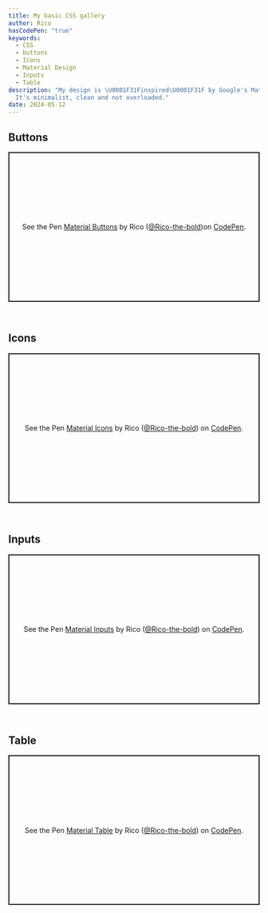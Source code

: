 ```yaml
---
title: My basic CSS gallery
author: Rico
hasCodePen: "true"
keywords:
  - CSS
  - buttons
  - Icons
  - Material Design
  - Inputs
  - Table
description: "My design is \U0001F31Finspired\U0001F31F by Google's Material Design.
  It's minimalist, clean and not overloaded."
date: 2024-05-12
---
```


## Buttons

<p class="codepen" data-height="300" data-theme-id="dark" data-default-tab="result" data-slug-hash="NWOQYqz" data-editable="true" data-user="Rico-the-bold" style="height: 300px; box-sizing: border-box; display: flex; align-items: center; justify-content: center; border: 2px solid; margin: 1em 0; padding: 1em;">
    <span>See the Pen <a href="https://codepen.io/Rico-the-bold/pen/NWOQYqz">Material Buttons</a> by Rico (<a href="https://codepen.io/Rico-the-bold">@Rico-the-bold</a>)on <a href="https://codepen.io">CodePen</a>.</span>
</p>
<br>

## Icons

<p class="codepen" data-height="300" data-theme-id="dark" data-default-tab="result" data-slug-hash="poxMBOR" data-editable="true" data-user="Rico-the-bold" style="height: 300px; box-sizing: border-box; display: flex; align-items: center; justify-content: center; border: 2px solid; margin: 1em 0; padding: 1em;">
    <span>See the Pen <a href="https://codepen.io/Rico-the-bold/pen/poxMBOR">
    Material Icons</a> by Rico (<a href="https://codepen.io/Rico-the-bold">@Rico-the-bold</a>)
    on <a href="https://codepen.io">CodePen</a>.</span>
    </p>
<br>

## Inputs

<p class="codepen" data-height="300" data-theme-id="dark" data-default-tab="result" data-slug-hash="poxMBLE" data-editable="true" data-user="Rico-the-bold" style="height: 300px; box-sizing: border-box; display: flex; align-items: center; justify-content: center; border: 2px solid; margin: 1em 0; padding: 1em;">
    <span>See the Pen <a href="https://codepen.io/Rico-the-bold/pen/poxMBLE">
    Material Inputs</a> by Rico (<a href="https://codepen.io/Rico-the-bold">@Rico-the-bold</a>)
    on <a href="https://codepen.io">CodePen</a>.</span>
    </p>
<br>

## Table

<p class="codepen" data-height="300" data-theme-id="dark" data-default-tab="result" data-slug-hash="GRYVapg" data-editable="true" data-user="Rico-the-bold" style="height: 300px; box-sizing: border-box; display: flex; align-items: center; justify-content: center; border: 2px solid; margin: 1em 0; padding: 1em;">
    <span>See the Pen <a href="https://codepen.io/Rico-the-bold/pen/GRYVapg">
    Material Table</a> by Rico (<a href="https://codepen.io/Rico-the-bold">@Rico-the-bold</a>)
    on <a href="https://codepen.io">CodePen</a>.</span>
    </p>
